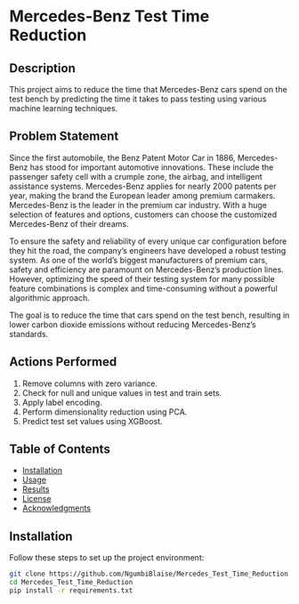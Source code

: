 # Mercedes-Benz Test Time Reduction

## Description
This project aims to reduce the time that Mercedes-Benz cars spend on the test bench by predicting the time it takes to pass testing using various machine learning techniques.

## Problem Statement
Since the first automobile, the Benz Patent Motor Car in 1886, Mercedes-Benz has stood for important automotive innovations. These include the passenger safety cell with a crumple zone, the airbag, and intelligent assistance systems. Mercedes-Benz applies for nearly 2000 patents per year, making the brand the European leader among premium carmakers. Mercedes-Benz is the leader in the premium car industry. With a huge selection of features and options, customers can choose the customized Mercedes-Benz of their dreams.

To ensure the safety and reliability of every unique car configuration before they hit the road, the company’s engineers have developed a robust testing system. As one of the world’s biggest manufacturers of premium cars, safety and efficiency are paramount on Mercedes-Benz’s production lines. However, optimizing the speed of their testing system for many possible feature combinations is complex and time-consuming without a powerful algorithmic approach.

The goal is to reduce the time that cars spend on the test bench, resulting in lower carbon dioxide emissions without reducing Mercedes-Benz’s standards.

## Actions Performed
1. Remove columns with zero variance.
2. Check for null and unique values in test and train sets.
3. Apply label encoding.
4. Perform dimensionality reduction using PCA.
5. Predict test set values using XGBoost.

## Table of Contents
- [Installation](#installation)
- [Usage](#usage)
- [Results](#results)
- [License](#license)
- [Acknowledgments](#acknowledgments)

## Installation
Follow these steps to set up the project environment:

```bash
git clone https://github.com/NgumbiBlaise/Mercedes_Test_Time_Reduction.git
cd Mercedes_Test_Time_Reduction
pip install -r requirements.txt
